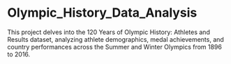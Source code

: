 # Olympic_History_Data_Analysis
This project delves into the 120 Years of Olympic History: Athletes and Results dataset, analyzing athlete demographics, medal achievements, and country performances across the Summer and Winter Olympics from 1896 to 2016.
